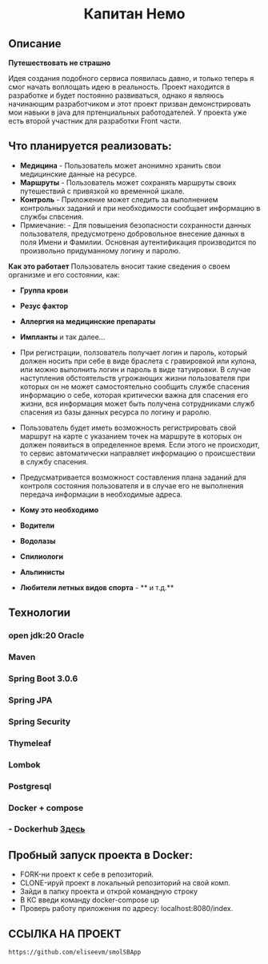 <h1 align="center">Капитан Немо</h1>

## Описание

**Путешествовать не страшно**

Идея создания подобного сервиса появилась давно, и только теперь я смог начать воплощать идею в реальность. Проект находится в разработке и будет постоянно развиваться, однако я являюсь начинающим разработчиком и этот проект призван демонстрировать мои навыки в java для пртенциальных работодателей.
У проекта уже есть второй участник для разработки Front части.

## Что планируется реализовать:

- **Медицина** - Пользователь может анонимно хранить свои медицинские данные на ресурсе.
- **Маршруты** - Пользователь может сохранять маршруты своих путешествий с привязкой ко временной шкале.
- **Контроль** - Приложение может следить за выполнением контрольных заданий и при необходимости сообщает информацию в службы спвсения.
- Прмиечание: - Для повышения безопасности сохранности данных пользователя, предусмотрено добровольное внесение данных в поля Имени и Фамилии. Основная аутентификация производится по произвольно придуманному логину и паролю.

**Как это работает**
Пользователь вносит такие сведения о своем организме и его состоянии, как:
- **Группа крови**
- **Резус фактор**
- **Аллергия на медицинские препараты**
- **Импланты** и так далее...
- При регистрации, ползователь получает логин и пароль, который должен носить при себе в виде браслета с гравировкой или кулона, или можно выполнить логин и пароль в виде татуировки.
В случае наступления обстоятельств угрожающих жизни пользователя при которых он не может самостоятельно сообщить службе спасения информацию о себе, которая критически важна для спасения его жизни, вся информация может быть получена сотрудниками служб спасения из базы данных ресурса по логину и раролю.
- Пользователь будет иметь возможность регистрировать свой маршрут на карте с указанием точек на маршруте в которых он должен появиться в определенное время. Если этого не происходит, то сервис автоматически направляет информацию о происшествии в службу спасения.
- Предусматривается возможност составления плана заданий для контроля состояния пользователя и в случае его не выполнения передача информации в необходимые адреса.


- **Кому это необходимо**
- **Водители**
- **Водолазы**
- **Спилиологи**
- **Альпинисты**
- **Любители летных видов спорта** - ** и т.д.**


## Технологии

### **open jdk:20 Oracle**
### **Maven**
### **Spring Boot 3.0.6**
### **Spring JPA**
### **Spring Security**
### **Thymeleaf**
### **Lombok**
### **Postgresql**
### **Docker + compose**

### - Dockerhub [Здесь](https://hub.docker.com/repositories/maximstr)


## Пробный запуск проекта в Docker:

- FORK-ни проект к себе в репозиторий.
- CLONE-ируй проект в локальный репозиторий на свой комп.
- Зайди в папку проекта и открой командную строку
- В КС введи команду docker-compose up
- Проверь работу приложения по адресу: localhost:8080/index.

## ССЫЛКА НА ПРОЕКТ

```
https://github.com/eliseevm/smolSBApp

```
